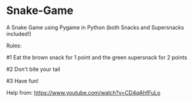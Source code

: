 # Snake-Game
A Snake Game using Pygame in Python (both Snacks and Supersnacks included!)

Rules:

#1 Eat the brown snack for 1 point and the green supersnack for 2 points

#2 Don't bite your tail

#3 Have fun!


Help from:
https://www.youtube.com/watch?v=CD4qAhfFuLo
